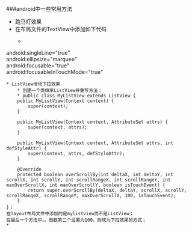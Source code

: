 ###android中一些常用方法
* 跑马灯效果
* 在布局文件的TextView中添加如下代码
	* ```javascript
android:singleLine="true"   
android:ellipsize="marquee"   
android:focusable="true"  
 android:focusableInTouchMode="true"  
```
* ListView滑动下拉效果
	* 创建一个类继承ListView并重写方法；
	* public class MyListView extends ListView {
    public MyListView(Context context) {
        super(context);
    }

    public MyListView(Context context, AttributeSet attrs) {
        super(context, attrs);
    }

    public MyListView(Context context, AttributeSet attrs, int defStyleAttr) {
        super(context, attrs, defStyleAttr);
    }

    @Override
    protected boolean overScrollBy(int deltaX, int deltaY, int scrollX, int scrollY, int scrollRangeX, int scrollRangeY, int maxOverScrollX, int maxOverScrollY, boolean isTouchEvent) {
        return super.overScrollBy(deltaX, deltaY, scrollX, scrollY, scrollRangeX, scrollRangeY, maxOverScrollX, 100, isTouchEvent);
    }
}；
在layout布局文件中添加的是mylistview而不是ListView；
在最后一个方法中。。倒数第二个设置为100，则成为下拉效果的方式；
* 
